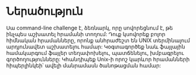 # Ներածություն
Սա command-line challenge է, ձեռնարկ, որը սովորեցնում է, թե ինչպես աշխատել հրամանի տողում: Դուք կսովորեք բոլոր հիմնական հրամանները, որոնք անհրաժեշտ են UNIX տերմինալում արդյունավետ աշխատելու համար: Կօգտագործեք նաև ֆայլային համակարգում ֆայլեր տեղափոխելու, պատճենելու, խմբագրելու գործողությունները: Կհանդիպեք Unix-ի որոշ կարևոր հրամանների հիպերլինկեի՝ ավելի մանրամասն ծանոթացման համար: